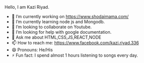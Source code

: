 Hello, I am Kazi Riyad.

- 🔭 I’m currently working on https://www.shodaimama.com/
- 🌱 I’m currently learning node js and Mongodb.
- 👯 I’m looking to collaborate on Youtube.
- 🤔 I’m looking for help with google documentation.
- 💬 Ask me about HTML,CSS,JS,REACT,NODE
- 📫 How to reach me: https://www.facebook.com/kazi.riyad.336
- 😄 Pronouns: He/His
- ⚡ Fun fact: I spend almost 1 hours listening to songs every day.
